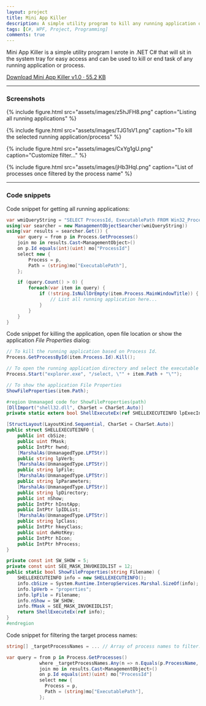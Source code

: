 ```yaml
---
layout: project
title: Mini App Killer
description: A simple utility program to kill any running application or process on Windows.
tags: [C#, WPF, Project, Programming]
comments: true
---
```


Mini App Killer is a simple utility program I wrote in .NET C# that will sit in the system tray for easy access and can be used to kill or end task of any running application or process.

<a href="https://www.dropbox.com/s/4gibswk7iz7gg9d/MiniAppKillerV1.zip?dl=0" class="button big">Download Mini App Killer v1.0 · 55.2 KB</a>

<hr class="break">

### Screenshots

{% include figure.html src="assets/images/z5hJFH8.png" caption="Listing all running applications" %}

{% include figure.html src="assets/images/TJG1sV1.png" caption="To kill the selected running application/process" %}

{% include figure.html src="assets/images/CxYg1gU.png" caption="Customize filter..." %}

{% include figure.html src="assets/images/jHb3HqI.png" caption="List of processes once filtered by the process name" %}

<hr class="break">

### Code snippets

Code snippet for getting all running applications:

```csharp
var wmiQueryString = "SELECT ProcessId, ExecutablePath FROM Win32_Process";
using(var searcher = new ManagementObjectSearcher(wmiQueryString))
using(var results = searcher.Get()) {
    var query = from p in Process.GetProcesses()
    join mo in results.Cast<ManagementObject>()
    on p.Id equals(int)(uint) mo["ProcessId"]
    select new {
        Process = p,
        Path = (string)mo["ExecutablePath"],
    };

    if (query.Count() > 0) {
        foreach(var item in query) {
            if (!string.IsNullOrEmpty(item.Process.MainWindowTitle)) {
                // List all running application here...
            }
        }
    }
}
```

Code snippet for killing the application, open file location or show the application _File Properties_ dialog:

```csharp
// To kill the running application based on Process Id.
Process.GetProcessById(item.Process.Id).Kill();

// To open the running application directory and select the executable file.
Process.Start("explorer.exe", "/select, \"" + item.Path + "\"");

// To show the application File Properties
ShowFileProperties(item.Path);

#region Unmanaged code for ShowFileProperties(path)
[DllImport("shell32.dll", CharSet = CharSet.Auto)]
private static extern bool ShellExecuteEx(ref SHELLEXECUTEINFO lpExecInfo);

[StructLayout(LayoutKind.Sequential, CharSet = CharSet.Auto)]
public struct SHELLEXECUTEINFO {
    public int cbSize;
    public uint fMask;
    public IntPtr hwnd;
    [MarshalAs(UnmanagedType.LPTStr)]
    public string lpVerb;
    [MarshalAs(UnmanagedType.LPTStr)]
    public string lpFile;
    [MarshalAs(UnmanagedType.LPTStr)]
    public string lpParameters;
    [MarshalAs(UnmanagedType.LPTStr)]
    public string lpDirectory;
    public int nShow;
    public IntPtr hInstApp;
    public IntPtr lpIDList;
    [MarshalAs(UnmanagedType.LPTStr)]
    public string lpClass;
    public IntPtr hkeyClass;
    public uint dwHotKey;
    public IntPtr hIcon;
    public IntPtr hProcess;
}

private const int SW_SHOW = 5;
private const uint SEE_MASK_INVOKEIDLIST = 12;
public static bool ShowFileProperties(string Filename) {
    SHELLEXECUTEINFO info = new SHELLEXECUTEINFO();
    info.cbSize = System.Runtime.InteropServices.Marshal.SizeOf(info);
    info.lpVerb = "properties";
    info.lpFile = Filename;
    info.nShow = SW_SHOW;
    info.fMask = SEE_MASK_INVOKEIDLIST;
    return ShellExecuteEx(ref info);
}
#endregion
```

Code snippet for filtering the target process names:

```csharp
string[] _targetProcessNames = ... // Array of process names to filter..

var query = from p in Process.GetProcesses()
            where _targetProcessNames.Any(n => n.Equals(p.ProcessName, StringComparison.InvariantCultureIgnoreCase))
            join mo in results.Cast<ManagementObject>()
            on p.Id equals(int)(uint) mo["ProcessId"]
            select new {
              Process = p,
              Path = (string)mo["ExecutablePath"],
            };
```

